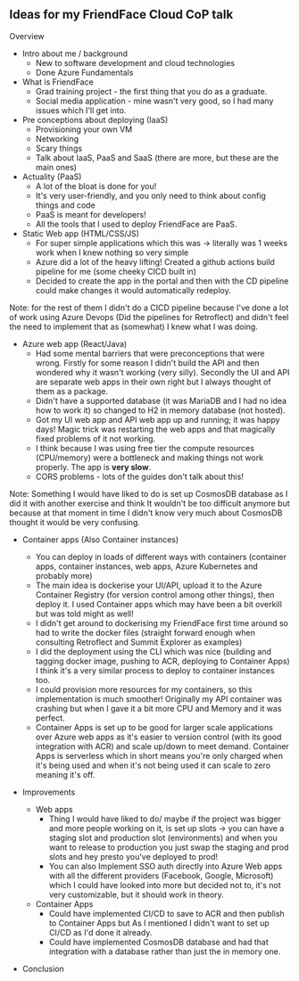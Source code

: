 ## Ideas for my FriendFace Cloud CoP talk

Overview

- Intro about me / background
  - New to software development and cloud technologies
  - Done Azure Fundamentals
- What is FriendFace
  - Grad training project - the first thing that you do as a graduate.
  - Social media application - mine wasn't very good, so I had many issues which I'll get into.
- Pre conceptions about deploying (IaaS)
  - Provisioning your own VM
  - Networking
  - Scary things
  - Talk about IaaS, PaaS and SaaS (there are more, but these are the main ones)
- Actuality (PaaS)
  - A lot of the bloat is done for you!
  - It's very user-friendly, and you only need to think about config things and code
  - PaaS is meant for developers!
  - All the tools that I used to deploy FriendFace are PaaS.
- Static Web app (HTML/CSS/JS)
  - For super simple applications which this was → literally was 1 weeks work when I knew nothing so very simple
  - Azure did a lot of the heavy lifting! Created a github actions build pipeline for me (some cheeky CICD built in)
  - Decided to create the app in the portal and then with the CD pipeline could make changes it would automatically redeploy.

Note: for the rest of them I didn't do a CICD pipeline because I've done a lot of work using Azure Devops (Did the pipelines for Retroflect) and didn't feel the need to implement that as (somewhat) I knew what I was doing.

- Azure web app (React/Java)
  - Had some mental barriers that were preconceptions that were wrong. Firstly for some reason I didn't build the API and then wondered why it wasn't working (very silly). Secondly the UI and API are separate web apps in their own right but I always thought of them as a package.
  - Didn't have a supported database (it was MariaDB and I had no idea how to work it) so changed to H2 in memory database (not hosted).
  - Got my UI web app and API web app up and running; it was happy days! Magic trick was restarting the web apps and that magically fixed problems of it not working.
  - I think because I was using free tier the compute resources (CPU/memory) were a bottleneck and making things not work properly. The app is **very slow**.
  - CORS problems - lots of the guides don't talk about this!

Note: Something I would have liked to do is set up CosmosDB database as I did it with another exercise and think It wouldn't be too difficult anymore but because at that moment in time I didn't know very much about CosmosDB thought it would be very confusing.

- Container apps (Also Container instances)

  - You can deploy in loads of different ways with containers (container apps, container instances, web apps, Azure Kubernetes and probably more)
  - The main idea is dockerise your UI/API, upload it to the Azure Container Registry (for version control among other things), then deploy it. I used Container apps which may have been a bit overkill but was told might as well!
  - I didn't get around to dockerising my FriendFace first time around so had to write the docker files (straight forward enough when consulting Retroflect and Summit Explorer as examples)
  - I did the deployment using the CLI which was nice (building and tagging docker image, pushing to ACR, deploying to Container Apps) I think it's a very similar process to deploy to container instances too.
  - I could provision more resources for my containers, so this implementation is much smoother! Originally my API container was crashing but when I gave it a bit more CPU and Memory and it was perfect.
  - Container Apps is set up to be good for larger scale applications over Azure web apps as it's easier to version control (with its good integration with ACR) and scale up/down to meet demand. Container Apps is serverless which in short means you're only charged when it's being used and when it's not being used it can scale to zero meaning it's off.

- Improvements
  - Web apps
    - Thing I would have liked to do/ maybe if the project was bigger and more people working on it, is set up slots → you can have a staging slot and production slot (environments) and when you want to release to production you just swap the staging and prod slots and hey presto you've deployed to prod!
    - You can also Implement SSO auth directly into Azure Web apps with all the different providers (Facebook, Google, Microsoft) which I could have looked into more but decided not to, it's not very customizable, but it should work in theory.
  - Container Apps
    - Could have implemented CI/CD to save to ACR and then publish to Container Apps but As I mentioned I didn't want to set up CI/CD as I'd done it already.
    - Could have implemented CosmosDB database and had that integration with a database rather than just the in memory one.
- Conclusion
